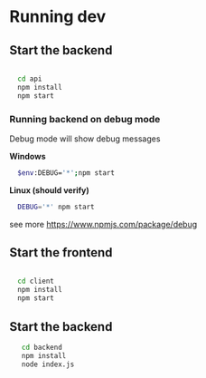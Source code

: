 # Running dev

## Start the backend

```bash

  cd api
  npm install
  npm start

```

### Running backend on debug mode

Debug mode will show debug messages

**Windows**

```bash
  $env:DEBUG='*';npm start
```

**Linux (should verify)**

```bash
  DEBUG='*' npm start
```

see more https://www.npmjs.com/package/debug

## Start the frontend

```bash

  cd client
  npm install
  npm start

```

## Start the backend

```bash
   cd backend
   npm install
   node index.js
```
